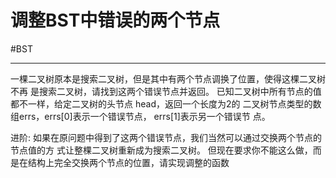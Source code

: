 # 调整BST中错误的两个节点


#BST 

---
一棵二叉树原本是搜索二叉树，但是其中有两个节点调换了位置，使得这棵二叉树不再 是搜索二叉树，请找到这两个错误节点并返回。 已知二叉树中所有节点的值都不一样，给定二叉树的头节点 head，返回一个长度为2的 二叉树节点类型的数组errs，errs[0]表示一个错误节点， errs[1]表示另一个错误节 点。  

进阶: 如果在原问题中得到了这两个错误节点，我们当然可以通过交换两个节点的节点值的方 式让整棵二叉树重新成为搜索二叉树。 但现在要求你不能这么做，而是在结构上完全交换两个节点的位置，请实现调整的函数
